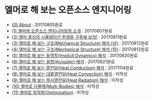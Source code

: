 # 엘머로 해 보는 오픈소스 엔지니어링

  * [(0) About](CADG.md) : 20170805완료
  * [(1) 엘머와 오픈소스 엔지니어링의 소개](CADG_01_Elmer_Intro.md) : 20170807완료
  * [(2) 엘머 중심의 시뮬레이션 환경을 구축해 보자!](CADG_02_Elmer_Install.md) : 20170811완료
  * [(3) 엘머로 해 보는 구조(Mechanical Structure) 해석 (상)](CADG_03_Elmer_Structure_1.md) : 20170812완료
  * [(4) 엘머로 해 보는 구조(Mechanical Structure) 해석 (하)](CADG_03_Elmer_Structure_2.md) : 20170812완료
  * [(5) 엘머로 해 보는 동역학(Implicit Dynamics) 해석](CADG_04_Elmer_Dynamics.md) : 20170820완료
  * [(6) 엘머로 해 보는 음향(Acoustic) 해석](CADG_05_Elmer_Acoustic.md) : 20170821완료
  * [(7) 엘머로 해 보는 열전달(Heat Conduction) 해석](CADG_06_Elmer_Conduction.md) : 20171114완료
  * [(8) 엘머로 해 보는 대류열전달(Heat Convection) 해석](CADG_07_Elmer_Convection.md) : 미작성
  * [(9) 엘머로 해 보는 복사열전달(Heat Radiation) 해석](CADG_08_Elmer_Radiation.md) : 미작성
  * [(10) 엘머로 다물체(Multi-Bodies) 해석](CADG_09_Elmer_MultiBody.md) : 미작성
  * [(11) 엘머로 최적화(Optimization)](CADG_10_Elmer_Optimization.md) : 미작성
